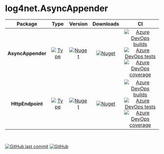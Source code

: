 # log4net.AsyncAppender

| Package           | Type                                                                                                                                                                                                                           | Version                                                                                                                                                            | Downloads                                                                                                                                                                             | CI                                                                                                                                                                                                                                                                                                                                                                                                                                                                                                                                                                                                                                                                                                                                                                                                                                                                                      |
|:-----------------:|:------------------------------------------------------------------------------------------------------------------------------------------------------------------------------------------------------------------------------:|:------------------------------------------------------------------------------------------------------------------------------------------------------------------:|:-------------------------------------------------------------------------------------------------------------------------------------------------------------------------------------:|:---------------------------------------------------------------------------------------------------------------------------------------------------------------------------------------------------------------------------------------------------------------------------------------------------------------------------------------------------------------------------------------------------------------------------------------------------------------------------------------------------------------------------------------------------------------------------------------------------------------------------------------------------------------------------------------------------------------------------------------------------------------------------------------------------------------------------------------------------------------------------------------:|
| **AsyncAppender** | [![Type](https://img.shields.io/badge/type-abstract-ff945a.svg?cacheSeconds=1296000)](https://github.com/tommasobertoni/log4net.AsyncAppender/blob/master/src/log4net.AsyncAppender/AsyncAppender.cs)                          | [![Nuget](https://img.shields.io/nuget/vpre/log4net.AsyncAppender.svg?logo=nuget)](https://www.nuget.org/packages/log4net.AsyncAppender)                           | [![Nuget](https://img.shields.io/nuget/dt/log4net.AsyncAppender.svg?logo=nuget)](https://www.nuget.org/packages/log4net.AsyncAppender)                                                | [![Azure DevOps builds](https://img.shields.io/azure-devops/build/tommasobertoni/24e536bb-a4bf-4279-b76b-b03e1ab4c560/2.svg?logo=azure%20devops&cacheSeconds=3600)](https://dev.azure.com/tommasobertoni/log4net.AsyncAppender%20CI/_build/latest?definitionId=2&branchName=master)<br/>[![Azure DevOps tests](https://img.shields.io/azure-devops/tests/tommasobertoni/log4net.AsyncAppender%20CI/2.svg?compact_message&cacheSeconds=3600)](https://dev.azure.com/tommasobertoni/log4net.AsyncAppender%20CI/_build/latest?definitionId=2&branchName=master)<br/>[![Azure DevOps coverage](https://img.shields.io/static/v1.svg?label=coverage&message=66.24%&color=green&cacheSeconds=3600)](https://dev.azure.com/tommasobertoni/log4net.AsyncAppender%20CI/_build/latest?definitionId=2&branchName=master)                                                             |
| **HttpEndpoint**  | [![Type](https://img.shields.io/badge/type-abstract-ff945a.svg?cacheSeconds=1296000)](https://github.com/tommasobertoni/log4net.AsyncAppender/blob/master/src/log4net.AsyncAppender.HttpEndpoint/HttpEndpointAsyncAppender.cs) | [![Nuget](https://img.shields.io/nuget/vpre/log4net.AsyncAppender.HttpEndpoint.svg?logo=nuget)](https://www.nuget.org/packages/log4net.AsyncAppender.HttpEndpoint) | [![Nuget](https://img.shields.io/nuget/dt/log4net.AsyncAppender.HttpEndpoint.svg?logo=nuget)](https://www.nuget.org/packages/log4net.AsyncAppender.HttpEndpoint)                      | [![Azure DevOps builds](https://img.shields.io/azure-devops/build/tommasobertoni/1d4348b3-d461-4b3f-81fe-e13bf2a094b7/3.svg?logo=azure%20devops&cacheSeconds=3600)](https://dev.azure.com/tommasobertoni/log4net.HttpEndpointAsyncAppender%20CI/_build/latest?definitionId=3&branchName=master)<br/>[![Azure DevOps tests](https://img.shields.io/azure-devops/tests/tommasobertoni/log4net.HttpEndpointAsyncAppender%20CI/3.svg?compact_message&cacheSeconds=3600)](https://dev.azure.com/tommasobertoni/log4net.HttpEndpointAsyncAppender%20CI/_build/latest?definitionId=3&branchName=master)<br/>[![Azure DevOps coverage](https://img.shields.io/static/v1.svg?label=coverage&message=63.67%&color=green&cacheSeconds=3600)](https://dev.azure.com/tommasobertoni/log4net.HttpEndpointAsyncAppender%20CI/_build/latest?definitionId=3&branchName=master) |

<br />

[![GitHub last commit](https://img.shields.io/github/last-commit/tommasobertoni/log4net.AsyncAppender.svg?cacheSeconds=43200)](https://github.com/tommasobertoni/log4net.AsyncAppender/commits/master)
[![GitHub](https://img.shields.io/github/license/tommasobertoni/log4net.AsyncAppender.svg?cacheSeconds=1296000)](https://github.com/tommasobertoni/log4net.AsyncAppender/blob/master/LICENSE)
<br />
